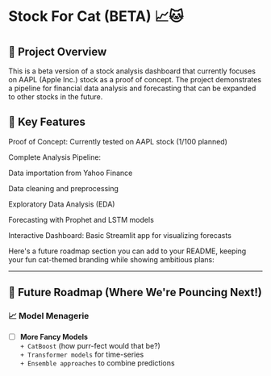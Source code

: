 # Stock For Cat (BETA) 📈🐱
## 📌 Project Overview


This is a beta version of a stock analysis dashboard that currently focuses on AAPL (Apple Inc.) stock as a proof of concept. The project demonstrates a pipeline for financial data analysis and forecasting that can be expanded to other stocks in the future.

## 🚀 Key Features

Proof of Concept: Currently tested on AAPL stock (1/100 planned)

Complete Analysis Pipeline:

Data importation from Yahoo Finance

Data cleaning and preprocessing

Exploratory Data Analysis (EDA)

Forecasting with Prophet and LSTM models

Interactive Dashboard: Basic Streamlit app for visualizing forecasts

Here's a future roadmap section you can add to your README, keeping your fun cat-themed branding while showing ambitious plans:

---

## 🐾 Future Roadmap (Where We're Pouncing Next!)

### 📈 Model Menagerie
- [ ] **More Fancy Models**  
  `+ CatBoost` (how purr-fect would that be?)  
  `+ Transformer models` for time-series  
  `+ Ensemble approaches` to combine predictions

